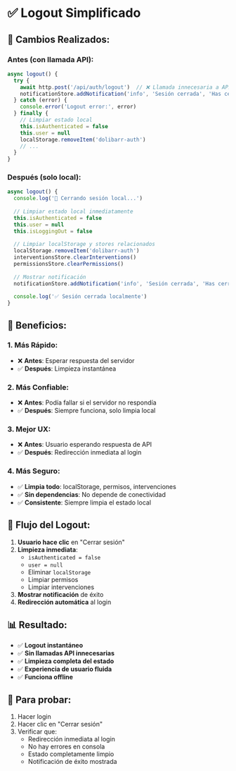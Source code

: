 # ✅ Logout Simplificado

## 🔄 Cambios Realizados:

### **Antes (con llamada API):**
```javascript
async logout() {
  try {
    await http.post('/api/auth/logout')  // ❌ Llamada innecesaria a API
    notificationStore.addNotification('info', 'Sesión cerrada', 'Has cerrado sesión correctamente')
  } catch (error) {
    console.error('Logout error:', error)
  } finally {
    // Limpiar estado local
    this.isAuthenticated = false
    this.user = null
    localStorage.removeItem('dolibarr-auth')
    // ...
  }
}
```

### **Después (solo local):**
```javascript
async logout() {
  console.log('🚪 Cerrando sesión local...')
  
  // Limpiar estado local inmediatamente
  this.isAuthenticated = false
  this.user = null
  this.isLoggingOut = false
  
  // Limpiar localStorage y stores relacionados
  localStorage.removeItem('dolibarr-auth')
  interventionsStore.clearInterventions()
  permissionsStore.clearPermissions()
  
  // Mostrar notificación
  notificationStore.addNotification('info', 'Sesión cerrada', 'Has cerrado sesión correctamente')
  
  console.log('✅ Sesión cerrada localmente')
}
```

## 🎯 Beneficios:

### **1. Más Rápido:**
- ❌ **Antes**: Esperar respuesta del servidor
- ✅ **Después**: Limpieza instantánea

### **2. Más Confiable:**
- ❌ **Antes**: Podía fallar si el servidor no respondía
- ✅ **Después**: Siempre funciona, solo limpia local

### **3. Mejor UX:**
- ❌ **Antes**: Usuario esperando respuesta de API
- ✅ **Después**: Redirección inmediata al login

### **4. Más Seguro:**
- ✅ **Limpia todo**: localStorage, permisos, intervenciones
- ✅ **Sin dependencias**: No depende de conectividad
- ✅ **Consistente**: Siempre limpia el estado local

## 🔄 Flujo del Logout:

1. **Usuario hace clic** en "Cerrar sesión"
2. **Limpieza inmediata**:
   - `isAuthenticated = false`
   - `user = null`
   - Eliminar `localStorage`
   - Limpiar permisos
   - Limpiar intervenciones
3. **Mostrar notificación** de éxito
4. **Redirección automática** al login

## 📊 Resultado:

- ✅ **Logout instantáneo**
- ✅ **Sin llamadas API innecesarias**
- ✅ **Limpieza completa del estado**
- ✅ **Experiencia de usuario fluida**
- ✅ **Funciona offline**

## 🚀 Para probar:

1. Hacer login
2. Hacer clic en "Cerrar sesión"
3. Verificar que:
   - Redirección inmediata al login
   - No hay errores en consola
   - Estado completamente limpio
   - Notificación de éxito mostrada
